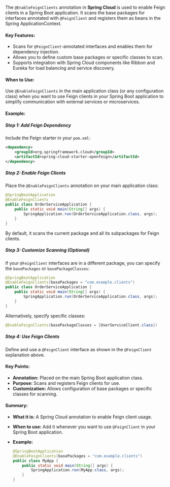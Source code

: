 
The `@EnableFeignClients` annotation in **Spring Cloud** is used to enable Feign clients in a Spring Boot application. It scans the base packages for interfaces annotated with `@FeignClient` and registers them as beans in the Spring ApplicationContext.

#### Key Features:

- Scans for `@FeignClient`-annotated interfaces and enables them for dependency injection.
- Allows you to define custom base packages or specific classes to scan.
- Supports integration with Spring Cloud components like Ribbon and Eureka for load balancing and service discovery.

#### When to Use:

Use `@EnableFeignClients` in the main application class (or any configuration class) when you want to use Feign clients in your Spring Boot application to simplify communication with external services or microservices.

#### Example:

##### Step 1: Add Feign Dependency

Include the Feign starter in your `pom.xml`:

```xml
<dependency>
    <groupId>org.springframework.cloud</groupId>
    <artifactId>spring-cloud-starter-openfeign</artifactId>
</dependency>
```

##### Step 2: Enable Feign Clients

Place the `@EnableFeignClients` annotation on your main application class:

```java
@SpringBootApplication
@EnableFeignClients
public class OrderServiceApplication {
    public static void main(String[] args) {
        SpringApplication.run(OrderServiceApplication.class, args);
    }
}
```

By default, it scans the current package and all its subpackages for Feign clients.

##### Step 3: Customize Scanning (Optional)

If your `@FeignClient` interfaces are in a different package, you can specify the `basePackages` or `basePackageClasses`:

```java
@SpringBootApplication
@EnableFeignClients(basePackages = "com.example.clients")
public class OrderServiceApplication {
    public static void main(String[] args) {
        SpringApplication.run(OrderServiceApplication.class, args);
    }
}
```

Alternatively, specify specific classes:

```java
@EnableFeignClients(basePackageClasses = {UserServiceClient.class})
```

##### Step 4: Use Feign Clients

Define and use a `@FeignClient` interface as shown in the `@FeignClient` explanation above.

#### Key Points:

- **Annotation:** Placed on the main Spring Boot application class.
- **Purpose:** Scans and registers Feign clients for use.
- **Customization:** Allows configuration of base packages or specific classes for scanning.

#### Summary:

- **What it is:** A Spring Cloud annotation to enable Feign client usage.
- **When to use:** Add it whenever you want to use `@FeignClient` in your Spring Boot application.
- **Example:**
    
    ```java
    @SpringBootApplication
    @EnableFeignClients(basePackages = "com.example.clients")
    public class MyApp {
        public static void main(String[] args) {
            SpringApplication.run(MyApp.class, args);
        }
    }
    ```